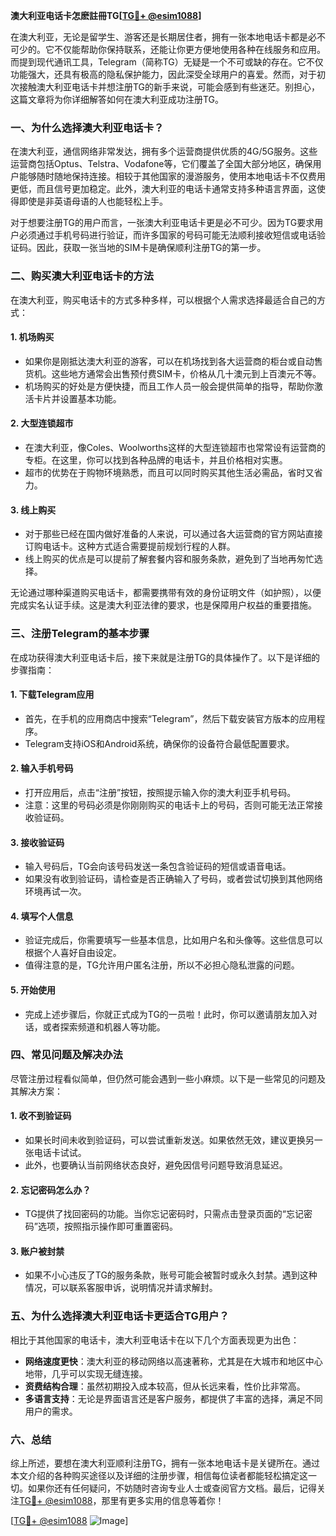 **澳大利亚电话卡怎麽註冊TG[[TG💪+ @esim1088](https://t.me/s/esim1088)]**

在澳大利亚，无论是留学生、游客还是长期居住者，拥有一张本地电话卡都是必不可少的。它不仅能帮助你保持联系，还能让你更方便地使用各种在线服务和应用。而提到现代通讯工具，Telegram（简称TG）无疑是一个不可或缺的存在。它不仅功能强大，还具有极高的隐私保护能力，因此深受全球用户的喜爱。然而，对于初次接触澳大利亚电话卡并想注册TG的新手来说，可能会感到有些迷茫。别担心，这篇文章将为你详细解答如何在澳大利亚成功注册TG。

### 一、为什么选择澳大利亚电话卡？

在澳大利亚，通信网络非常发达，拥有多个运营商提供优质的4G/5G服务。这些运营商包括Optus、Telstra、Vodafone等，它们覆盖了全国大部分地区，确保用户能够随时随地保持连接。相较于其他国家的漫游服务，使用本地电话卡不仅费用更低，而且信号更加稳定。此外，澳大利亚的电话卡通常支持多种语言界面，这使得即使是非英语母语的人也能轻松上手。

对于想要注册TG的用户而言，一张澳大利亚电话卡更是必不可少。因为TG要求用户必须通过手机号码进行验证，而许多国家的号码可能无法顺利接收短信或电话验证码。因此，获取一张当地的SIM卡是确保顺利注册TG的第一步。

### 二、购买澳大利亚电话卡的方法

在澳大利亚，购买电话卡的方式多种多样，可以根据个人需求选择最适合自己的方式：

#### 1. **机场购买**
   - 如果你是刚抵达澳大利亚的游客，可以在机场找到各大运营商的柜台或自动售货机。这些地方通常会出售预付费SIM卡，价格从几十澳元到上百澳元不等。
   - 机场购买的好处是方便快捷，而且工作人员一般会提供简单的指导，帮助你激活卡片并设置基本功能。

#### 2. **大型连锁超市**
   - 在澳大利亚，像Coles、Woolworths这样的大型连锁超市也常常设有运营商的专柜。在这里，你可以找到各种品牌的电话卡，并且价格相对实惠。
   - 超市的优势在于购物环境熟悉，而且可以同时购买其他生活必需品，省时又省力。

#### 3. **线上购买**
   - 对于那些已经在国内做好准备的人来说，可以通过各大运营商的官方网站直接订购电话卡。这种方式适合需要提前规划行程的人群。
   - 线上购买的优点是可以提前了解套餐内容和服务条款，避免到了当地再匆忙选择。

无论通过哪种渠道购买电话卡，都需要携带有效的身份证明文件（如护照），以便完成实名认证手续。这是澳大利亚法律的要求，也是保障用户权益的重要措施。

### 三、注册Telegram的基本步骤

在成功获得澳大利亚电话卡后，接下来就是注册TG的具体操作了。以下是详细的步骤指南：

#### 1. **下载Telegram应用**
   - 首先，在手机的应用商店中搜索“Telegram”，然后下载安装官方版本的应用程序。
   - Telegram支持iOS和Android系统，确保你的设备符合最低配置要求。

#### 2. **输入手机号码**
   - 打开应用后，点击“注册”按钮，按照提示输入你的澳大利亚手机号码。
   - 注意：这里的号码必须是你刚刚购买的电话卡上的号码，否则可能无法正常接收验证码。

#### 3. **接收验证码**
   - 输入号码后，TG会向该号码发送一条包含验证码的短信或语音电话。
   - 如果没有收到验证码，请检查是否正确输入了号码，或者尝试切换到其他网络环境再试一次。

#### 4. **填写个人信息**
   - 验证完成后，你需要填写一些基本信息，比如用户名和头像等。这些信息可以根据个人喜好自由设定。
   - 值得注意的是，TG允许用户匿名注册，所以不必担心隐私泄露的问题。

#### 5. **开始使用**
   - 完成上述步骤后，你就正式成为TG的一员啦！此时，你可以邀请朋友加入对话，或者探索频道和机器人等功能。

### 四、常见问题及解决办法

尽管注册过程看似简单，但仍然可能会遇到一些小麻烦。以下是一些常见的问题及其解决方案：

#### 1. **收不到验证码**
   - 如果长时间未收到验证码，可以尝试重新发送。如果依然无效，建议更换另一张电话卡试试。
   - 此外，也要确认当前网络状态良好，避免因信号问题导致消息延迟。

#### 2. **忘记密码怎么办？**
   - TG提供了找回密码的功能。当你忘记密码时，只需点击登录页面的“忘记密码”选项，按照指示操作即可重置密码。

#### 3. **账户被封禁**
   - 如果不小心违反了TG的服务条款，账号可能会被暂时或永久封禁。遇到这种情况，可以联系客服申诉，说明情况并请求解封。

### 五、为什么选择澳大利亚电话卡更适合TG用户？

相比于其他国家的电话卡，澳大利亚电话卡在以下几个方面表现更为出色：

- **网络速度更快**：澳大利亚的移动网络以高速著称，尤其是在大城市和地区中心地带，几乎可以实现无缝连接。
- **资费结构合理**：虽然初期投入成本较高，但从长远来看，性价比非常高。
- **多语言支持**：无论是界面语言还是客户服务，都提供了丰富的选择，满足不同用户的需求。

### 六、总结

综上所述，要想在澳大利亚顺利注册TG，拥有一张本地电话卡是关键所在。通过本文介绍的各种购买途径以及详细的注册步骤，相信每位读者都能轻松搞定这一切。如果你还有任何疑问，不妨随时咨询专业人士或查阅官方文档。最后，记得关注[TG💪+ @esim1088](https://t.me/s/esim1088)，那里有更多实用的信息等着你！

[[TG💪+ @esim1088](https://t.me/s/esim1088) ![Image](https://i.postimg.cc/4NQfJmqS/Snipaste-2025-05-13-00-14-12.png)]